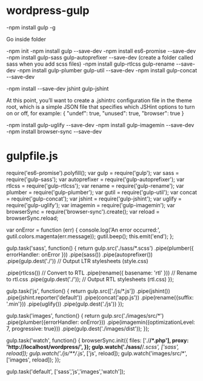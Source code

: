 # wordpress-gulp

-npm install gulp -g

Go inside folder

-npm init
-npm install gulp --save-dev
-npm install es6-promise --save-dev
-npm install gulp-sass gulp-autoprefixer --save-dev (create a folder called sass when you add scss files)
-npm install gulp-rtlcss gulp-rename --save-dev
-npm install gulp-plumber gulp-util --save-dev
-npm install gulp-concat --save-dev

-npm install --save-dev jshint gulp-jshint

At this point, you’ll want to create a .jshintrc configuration file in the theme root, which is a simple JSON file that specifies which JSHint options to turn on or off, for example:
{
  "undef": true,
  "unused": true,
  "browser": true
}



-npm install gulp-uglify --save-dev
-npm install gulp-imagemin --save-dev
-npm install browser-sync --save-dev

# gulpfile.js

require('es6-promise').polyfill();
var gulp          = require('gulp');
var sass          = require('gulp-sass');
var autoprefixer  = require('gulp-autoprefixer');
var rtlcss       = require('gulp-rtlcss');
var rename       = require('gulp-rename');
var plumber = require('gulp-plumber');
var gutil = require('gulp-util');
var concat = require('gulp-concat');
var jshint = require('gulp-jshint');
var uglify = require('gulp-uglify');
var imagemin = require('gulp-imagemin');
var browserSync = require('browser-sync').create();
var reload = browserSync.reload;

var onError = function (err) {
  console.log('An error occurred:', gutil.colors.magenta(err.message));
  gutil.beep();
  this.emit('end');
};


gulp.task('sass', function() {
  return gulp.src('./sass/*.scss')
  .pipe(plumber({ errorHandler: onError }))
  .pipe(sass())
  .pipe(autoprefixer())
  .pipe(gulp.dest('./'))              // Output LTR stylesheets (style.css)

  .pipe(rtlcss())                     // Convert to RTL
  .pipe(rename({ basename: 'rtl' }))  // Rename to rtl.css
  .pipe(gulp.dest('./'));             // Output RTL stylesheets (rtl.css)
});

gulp.task('js', function() {
  return gulp.src(['./js/*.js'])
    .pipe(jshint())
    .pipe(jshint.reporter('default'))
    .pipe(concat('app.js'))
    .pipe(rename({suffix: '.min'}))
    .pipe(uglify())
    .pipe(gulp.dest('./js'))
});

gulp.task('images', function() {
  return gulp.src('./images/src/*')
    .pipe(plumber({errorHandler: onError}))
    .pipe(imagemin({optimizationLevel: 7, progressive: true}))
    .pipe(gulp.dest('./images/dist'));
});



gulp.task('watch', function() {
  browserSync.init({
    files: ['./**/*.php'],
    proxy: 'http://localhost/wordpress/',
  });
  gulp.watch('./sass/**/*.scss', ['sass', reload]);
  gulp.watch('./js/**/*.js', ['js', reload]);
  gulp.watch('images/src/*', ['images', reload]);
});



gulp.task('default', ['sass','js','images','watch']);
